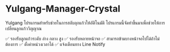 # Yulgang-Manager-Crystal
Yulgang โปรแกรมสำหรับช่วยในการสลับลุกแก้วให้อัติโนมัติ
โปรแกรมนี้จัดทำขึ้นมาเพื่อช่วยให้การเปลี่ยนลูกแก้ววิญญาณ

✅ รองรับลูกแก้วระดับ ล่าง กลาง สูง
✅ รองรับหลายหน้าจอ
✅ สามารถข้ามบางหน้าจอไปได้ถ้าไม่ต้องการ
✅ ตั้งค่าหน่วงเวลาได้
✅ แจ้งเตือนทาง Line Notify 

